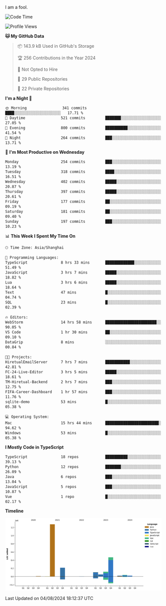 I am a fool.

<!--START_SECTION:waka-->
![Code Time](http://img.shields.io/badge/Code%20Time-1%2C604%20hrs%2047%20mins-blue)

![Profile Views](http://img.shields.io/badge/Profile%20Views-1-blue)

**🐱 My GitHub Data** 

> 📦 143.9 kB Used in GitHub's Storage 
 > 
> 🏆 256 Contributions in the Year 2024
 > 
> 🚫 Not Opted to Hire
 > 
> 📜 29 Public Repositories 
 > 
> 🔑 22 Private Repositories 
 > 
**I'm a Night 🦉** 

```text
🌞 Morning                341 commits         ████░░░░░░░░░░░░░░░░░░░░░   17.71 % 
🌆 Daytime                521 commits         ███████░░░░░░░░░░░░░░░░░░   27.05 % 
🌃 Evening                800 commits         ██████████░░░░░░░░░░░░░░░   41.54 % 
🌙 Night                  264 commits         ███░░░░░░░░░░░░░░░░░░░░░░   13.71 % 
```
📅 **I'm Most Productive on Wednesday** 

```text
Monday                   254 commits         ███░░░░░░░░░░░░░░░░░░░░░░   13.19 % 
Tuesday                  318 commits         ████░░░░░░░░░░░░░░░░░░░░░   16.51 % 
Wednesday                402 commits         █████░░░░░░░░░░░░░░░░░░░░   20.87 % 
Thursday                 397 commits         █████░░░░░░░░░░░░░░░░░░░░   20.61 % 
Friday                   177 commits         ██░░░░░░░░░░░░░░░░░░░░░░░   09.19 % 
Saturday                 181 commits         ██░░░░░░░░░░░░░░░░░░░░░░░   09.40 % 
Sunday                   197 commits         ███░░░░░░░░░░░░░░░░░░░░░░   10.23 % 
```


📊 **This Week I Spent My Time On** 

```text
🕑︎ Time Zone: Asia/Shanghai

💬 Programming Languages: 
TypeScript               8 hrs 33 mins       █████████████░░░░░░░░░░░░   51.49 % 
JavaScript               3 hrs 7 mins        █████░░░░░░░░░░░░░░░░░░░░   18.82 % 
Lua                      3 hrs 6 mins        █████░░░░░░░░░░░░░░░░░░░░   18.64 % 
Text                     47 mins             █░░░░░░░░░░░░░░░░░░░░░░░░   04.74 % 
SQL                      23 mins             █░░░░░░░░░░░░░░░░░░░░░░░░   02.39 % 

🔥 Editors: 
WebStorm                 14 hrs 58 mins      ███████████████████████░░   90.05 % 
VS Code                  1 hr 30 mins        ██░░░░░░░░░░░░░░░░░░░░░░░   09.10 % 
DataGrip                 8 mins              ░░░░░░░░░░░░░░░░░░░░░░░░░   00.84 % 

🐱‍💻 Projects: 
HiretualEmailServer      7 hrs 7 mins        ███████████░░░░░░░░░░░░░░   42.81 % 
FC-24-Live-Editor        3 hrs 5 mins        █████░░░░░░░░░░░░░░░░░░░░   18.61 % 
TM-Hiretual-Backend      2 hrs 7 mins        ███░░░░░░░░░░░░░░░░░░░░░░   12.75 % 
FIFA-Career-Dashboard    1 hr 57 mins        ███░░░░░░░░░░░░░░░░░░░░░░   11.76 % 
sqlite-demo              53 mins             █░░░░░░░░░░░░░░░░░░░░░░░░   05.38 % 

💻 Operating System: 
Mac                      15 hrs 44 mins      ████████████████████████░   94.62 % 
Windows                  53 mins             █░░░░░░░░░░░░░░░░░░░░░░░░   05.38 % 
```

**I Mostly Code in TypeScript** 

```text
TypeScript               18 repos            ██████████░░░░░░░░░░░░░░░   39.13 % 
Python                   12 repos            ███████░░░░░░░░░░░░░░░░░░   26.09 % 
Java                     6 repos             ███░░░░░░░░░░░░░░░░░░░░░░   13.04 % 
JavaScript               5 repos             ███░░░░░░░░░░░░░░░░░░░░░░   10.87 % 
Vue                      1 repo              █░░░░░░░░░░░░░░░░░░░░░░░░   02.17 % 
```



**Timeline**

![Lines of Code chart](https://raw.githubusercontent.com/VeejaLiu/VeejaLiu/master/assets/bar_graph.png)


 Last Updated on 04/08/2024 18:12:37 UTC
<!--END_SECTION:waka-->
